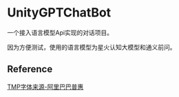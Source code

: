 # UnityGPTChatBot
 一个接入语言模型Api实现的对话项目。

因为方便测试，使用的语言模型为星火认知大模型和通义前问。



## Reference

[TMP字体来源-阿里巴巴普惠](https://www.alibabafonts.com/#/home)



